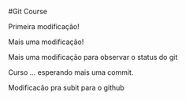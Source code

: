 #Git Course

Primeira modificação!

Mais uma modificação!

Mais uma modificação para observar o status do git

Curso ... esperando mais uma commit.

Modificacão pra subit para o github
